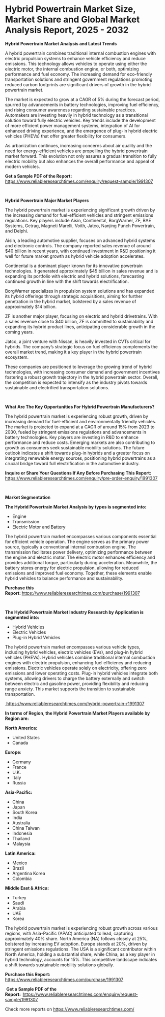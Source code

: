 <p><h1>Hybrid Powertrain Market Size, Market Share and Global Market Analysis Report, 2025 - 2032</h1></p><p><strong>Hybrid Powertrain Market Analysis and Latest Trends</strong></p>
<p><p>A hybrid powertrain combines traditional internal combustion engines with electric propulsion systems to enhance vehicle efficiency and reduce emissions. This technology allows vehicles to operate using either the electric motor, the internal combustion engine, or both, optimizing performance and fuel economy. The increasing demand for eco-friendly transportation solutions and stringent government regulations promoting reduced carbon footprints are significant drivers of growth in the hybrid powertrain market.</p><p>The market is expected to grow at a CAGR of 5% during the forecast period, spurred by advancements in battery technologies, improving fuel efficiency, and rising consumer awareness regarding sustainable practices. Automakers are investing heavily in hybrid technology as a transitional solution toward fully electric vehicles. Key trends include the development of more efficient power management systems, integration of AI for enhanced driving experience, and the emergence of plug-in hybrid electric vehicles (PHEVs) that offer greater flexibility for consumers.</p><p>As urbanization continues, increasing concerns about air quality and the need for energy-efficient vehicles are propelling the hybrid powertrain market forward. This evolution not only assures a gradual transition to fully electric mobility but also enhances the overall performance and appeal of modern vehicles.</p></p>
<p><strong>Get a Sample PDF of the Report:&nbsp;</strong> <a href="https://www.reliableresearchtimes.com/enquiry/request-sample/1991307?utm_campaign=3258&utm_medium=2&utm_source=Github&utm_content=ia&utm_term=08042025&utm_id=hybrid-powertrain">https://www.reliableresearchtimes.com/enquiry/request-sample/1991307</a></p>
<p>&nbsp;</p>
<p><strong>Hybrid Powertrain Major Market Players</strong></p>
<p><p>The hybrid powertrain market is experiencing significant growth driven by the increasing demand for fuel-efficient vehicles and stringent emissions regulations. Key players include Aisin, Continental, BorgWarner, ZF, BAE Systems, Getrag, Magneti Marelli, Voith, Jatco, Nanjing Punch Powertrain, and Delphi. </p><p>Aisin, a leading automotive supplier, focuses on advanced hybrid systems and electronic controls. The company reported sales revenue of around $40 billion in recent years, with continued investment in R&D positioning it well for future market growth as hybrid vehicle adoption accelerates.</p><p>Continental is a dominant player known for its innovative powertrain technologies. It generated approximately $45 billion in sales revenue and is expanding its portfolio with electric and hybrid solutions, forecasting continued growth in line with the shift towards electrification.</p><p>BorgWarner specializes in propulsion system solutions and has expanded its hybrid offerings through strategic acquisitions, aiming for further penetration in the hybrid market, bolstered by a sales revenue of approximately $14 billion.</p><p>ZF is another major player, focusing on electric and hybrid drivetrains. With a sales revenue close to $40 billion, ZF is committed to sustainability and expanding its hybrid product lines, anticipating considerable growth in the coming years.</p><p>Jatco, a joint venture with Nissan, is heavily invested in CVTs critical for hybrids. The company’s strategic focus on fuel efficiency complements the overall market trend, making it a key player in the hybrid powertrain ecosystem.</p><p>These companies are positioned to leverage the growing trend of hybrid technologies, with increasing consumer demand and government incentives fostering a robust growth trajectory in the hybrid powertrain sector. Overall, the competition is expected to intensify as the industry pivots towards sustainable and electrified transportation solutions.</p></p>
<p>&nbsp;</p>
<p><strong>What Are The Key Opportunities For Hybrid Powertrain Manufacturers?</strong></p>
<p><p>The hybrid powertrain market is experiencing robust growth, driven by increasing demand for fuel-efficient and environmentally friendly vehicles. The market is projected to expand at a CAGR of around 15% from 2023 to 2030, fueled by stringent emissions regulations and advancements in battery technologies. Key players are investing in R&D to enhance performance and reduce costs. Emerging markets are also contributing to growth as consumers seek sustainable mobility solutions. The future outlook indicates a shift towards plug-in hybrids and a greater focus on integrating renewable energy sources, positioning hybrid powertrains as a crucial bridge toward full electrification in the automotive industry.</p></p>
<p><strong>Inquire or Share Your Questions If Any Before Purchasing This Report:</strong> <a href="https://www.reliableresearchtimes.com/enquiry/pre-order-enquiry/1991307?utm_campaign=3258&utm_medium=2&utm_source=Github&utm_content=ia&utm_term=08042025&utm_id=hybrid-powertrain">https://www.reliableresearchtimes.com/enquiry/pre-order-enquiry/1991307</a></p>
<p>&nbsp;</p>
<p><strong>Market Segmentation</strong></p>
<p><strong>The Hybrid Powertrain Market Analysis by types is segmented into:</strong></p>
<p><ul><li>Engine</li><li>Transmission</li><li>Electric Motor and Battery</li></ul></p>
<p><p>The hybrid powertrain market encompasses various components essential for efficient vehicle operation. The engine serves as the primary power source, typically a conventional internal combustion engine. The transmission facilitates power delivery, optimizing performance between the engine and electric motor. The electric motor enhances efficiency and provides additional torque, particularly during acceleration. Meanwhile, the battery stores energy for electric propulsion, allowing for reduced emissions and improved fuel economy. Together, these elements enable hybrid vehicles to balance performance and sustainability.</p></p>
<p><strong>Purchase this Report:&nbsp;</strong><a href="https://www.reliableresearchtimes.com/purchase/1991307?utm_campaign=3258&utm_medium=2&utm_source=Github&utm_content=ia&utm_term=08042025&utm_id=hybrid-powertrain">https://www.reliableresearchtimes.com/purchase/1991307</a></p>
<p>&nbsp;</p>
<p><strong>The Hybrid Powertrain Market Industry Research by Application is segmented into:</strong></p>
<p><ul><li>Hybrid Vehicles</li><li>Electric Vehicles</li><li>Plug-in Hybrid Vehicles</li></ul></p>
<p><p>The hybrid powertrain market encompasses various vehicle types, including hybrid vehicles, electric vehicles (EVs), and plug-in hybrid vehicles (PHEVs). Hybrid vehicles combine traditional internal combustion engines with electric propulsion, enhancing fuel efficiency and reducing emissions. Electric vehicles operate solely on electricity, offering zero emissions and lower operating costs. Plug-in hybrid vehicles integrate both systems, allowing drivers to charge the battery externally and switch between electric and gasoline power, providing flexibility and reducing range anxiety. This market supports the transition to sustainable transportation.</p></p>
<p><a href="https://www.reliableresearchtimes.com/hybrid-powertrain-r1991307?utm_campaign=3258&utm_medium=2&utm_source=Github&utm_content=ia&utm_term=08042025&utm_id=hybrid-powertrain">&nbsp;https://www.reliableresearchtimes.com/hybrid-powertrain-r1991307</a></p>
<p><strong>In terms of Region, the Hybrid Powertrain Market Players available by Region are:</strong></p>
<p>
    <p> <strong> North America: </strong>
        <ul>
            <li>United States</li>
            <li>Canada</li>
        </ul>
        </p> 
    <p> <strong> Europe: </strong>
        <ul>
            <li>Germany</li>
            <li>France</li>
            <li>U.K.</li>
            <li>Italy</li>
            <li>Russia</li>
        </ul>
        </p> 
    <p> <strong> Asia-Pacific: </strong>
        <ul>
            <li>China</li>
            <li>Japan</li>
            <li>South Korea</li>
            <li>India</li>
            <li>Australia</li>
            <li>China Taiwan</li>
            <li>Indonesia</li>
            <li>Thailand</li>
            <li>Malaysia</li>
        </ul>
        </p> 
    <p> <strong> Latin America: </strong>
        <ul>
            <li>Mexico</li>
            <li>Brazil</li>
            <li>Argentina Korea</li>
            <li>Colombia</li>
        </ul>
        </p> 
    <p> <strong> Middle East & Africa: </strong>
        <ul>
            <li>Turkey</li>
            <li>Saudi</li>
            <li>Arabia</li>
            <li>UAE</li>
            <li>Korea</li>
        </ul>
    </p>
    </p>
<p><p>The hybrid powertrain market is experiencing robust growth across various regions, with Asia-Pacific (APAC) anticipated to lead, capturing approximately 40% share. North America (NA) follows closely at 25%, bolstered by increasing EV adoption. Europe stands at 20%, driven by stringent emissions regulations. The USA is a significant contributor within North America, holding a substantial share, while China, as a key player in hybrid technology, accounts for 15%. This competitive landscape indicates a shift towards sustainable mobility solutions globally.</p></p>
<p><strong>Purchase this Report: </strong><a href="https://www.reliableresearchtimes.com/purchase/1991307?utm_campaign=3258&utm_medium=2&utm_source=Github&utm_content=ia&utm_term=08042025&utm_id=hybrid-powertrain">https://www.reliableresearchtimes.com/purchase/1991307</a></p>
<p>&nbsp;<strong>Get a Sample PDF of the Report:&nbsp;&nbsp;</strong><a href="https://www.reliableresearchtimes.com/enquiry/request-sample/1991307?utm_campaign=3258&utm_medium=2&utm_source=Github&utm_content=ia&utm_term=08042025&utm_id=hybrid-powertrain">https://www.reliableresearchtimes.com/enquiry/request-sample/1991307</a></p>
<p><strong></strong></p>
<p>Check more reports on <a href="https://www.reliableresearchtimes.com/?utm_campaign=3258&utm_medium=2&utm_source=Github&utm_content=ia&utm_term=08042025&utm_id=hybrid-powertrain">https://www.reliableresearchtimes.com/</a></p>
